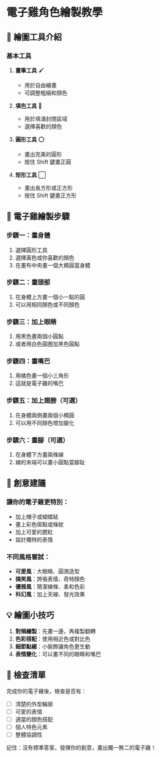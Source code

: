 # 電子雞角色繪製教學

## 🎨 繪圖工具介紹

### 基本工具
1. **畫筆工具** 🖌️
   - 用於自由繪畫
   - 可調整粗細和顏色

2. **填色工具** 🎨
   - 用於填滿封閉區域
   - 選擇喜歡的顏色

3. **圓形工具** ⭕
   - 畫出完美的圓形
   - 按住 Shift 鍵畫正圓

4. **矩形工具** ⬜
   - 畫出長方形或正方形
   - 按住 Shift 鍵畫正方形

## 🐣 電子雞繪製步驟

### 步驟一：畫身體
1. 選擇圓形工具
2. 選擇黃色或你喜歡的顏色
3. 在畫布中央畫一個大橢圓當身體

### 步驟二：畫頭部
1. 在身體上方畫一個小一點的圓
2. 可以用相同顏色或不同顏色

### 步驟三：加上眼睛
1. 用黑色畫兩個小圓點
2. 或者用白色圓圈加黑色圓點

### 步驟四：畫嘴巴
1. 用橘色畫一個小三角形
2. 這就是電子雞的嘴巴

### 步驟五：加上翅膀（可選）
1. 在身體兩側畫兩個小橢圓
2. 可以用不同顏色增加變化

### 步驟六：畫腳（可選）
1. 在身體下方畫兩條線
2. 線的末端可以畫小圓點當腳趾

## 🌟 創意建議

### 讓你的電子雞更特別：
- 加上帽子或蝴蝶結
- 畫上彩色斑點或條紋
- 加上可愛的腮紅
- 設計獨特的表情

### 不同風格嘗試：
- **可愛風**：大眼睛、圓潤造型
- **搞笑風**：誇張表情、奇特顏色
- **優雅風**：簡潔線條、柔和色彩
- **科幻風**：加上天線、發光效果

## 💡 繪圖小技巧

1. **對稱繪製**：先畫一邊，再複製翻轉
2. **色彩搭配**：使用相近色或對比色
3. **細節點綴**：小裝飾讓角色更生動
4. **表情變化**：可以畫不同的眼睛和嘴巴

## 📝 檢查清單

完成你的電子雞後，檢查是否有：
- [ ] 清楚的外型輪廓
- [ ] 可愛的表情
- [ ] 適當的顏色搭配
- [ ] 個人特色元素
- [ ] 整體協調性

記住：沒有標準答案，發揮你的創意，畫出獨一無二的電子雞！